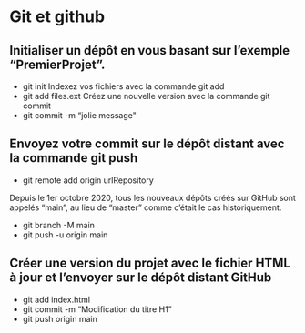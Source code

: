 # Git et github

## Initialiser un dépôt en vous basant sur l’exemple “PremierProjet”.
* git init 
Indexez vos fichiers avec la commande git add
* git add files.ext
Créez une nouvelle version avec la commande git commit
* git commit -m “jolie message"

## Envoyez votre commit sur le dépôt distant avec la commande git push
* git remote add origin urlRepository

Depuis le 1er octobre 2020, tous les nouveaux dépôts créés sur GitHub sont appelés “main”, au lieu de “master” comme c’était le cas historiquement. 
* git branch -M main
* git push -u origin main

## Créer une version du projet avec le fichier HTML à jour et l’envoyer sur le dépôt distant GitHub

* git add index.html
* git commit -m “Modification du titre H1”
* git push origin main

